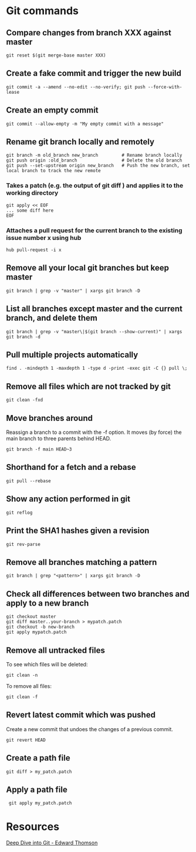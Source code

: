 # Git commands

## Compare changes from branch XXX against master

```shell
git reset $(git merge-base master XXX)
```

## Create a fake commit and trigger the new build

```shell
git commit -a --amend --no-edit --no-verify; git push --force-with-lease
```

## Create an empty commit
```shell
git commit --allow-empty -m "My empty commit with a message"
```

## Rename git branch locally and remotely

```shell
git branch -m old_branch new_branch         # Rename branch locally    
git push origin :old_branch                 # Delete the old branch    
git push --set-upstream origin new_branch   # Push the new branch, set local branch to track the new remote
```

### Takes a patch (e.g. the output of git diff ) and applies it to the working directory

```shell
git apply << EOF
... some diff here
EOF
```

### Attaches a pull request for the current branch to the existing issue number x using hub

```shell
hub pull-request -i x
```

## Remove all your local git branches but keep master

```shell
git branch | grep -v "master" | xargs git branch -D
```

## List all branches except master and the current branch, and delete them

```shell
git branch | grep -v "master\|$(git branch --show-current)" | xargs git branch -d
```

## Pull multiple projects automatically

```shell
find . -mindepth 1 -maxdepth 1 -type d -print -exec git -C {} pull \;
```

## Remove all files which are not tracked by git

```shell
git clean -fxd
```

## Move branches around 

Reassign a branch to a commit with the -f option. It moves (by force) the main branch to three parents behind HEAD.

```shell
git branch -f main HEAD~3
```

## Shorthand for a fetch and a rebase

```shell
git pull --rebase
```

## Show any action performed in git

```shell
git reflog
```

## Print the SHA1 hashes given a revision

```shell
git rev-parse
```

## Remove all branches matching a pattern

```shell
git branch | grep "<pattern>" | xargs git branch -D
```

## Check all differences between two branches and apply to a new branch

```shell
git checkout master
git diff master..your-branch > mypatch.patch
git checkout -b new-branch
git apply mypatch.patch
```

## Remove all untracked files

To see which files will be deleted:

```shell
git clean -n
```

To remove all files:
```shell
git clean -f
```

## Revert latest commit which was pushed

Create a new commit that undoes the changes of a previous commit.

```shell
git revert HEAD
```

## Create a path file

```shell
git diff > my_patch.patch
```

## Apply a path file

```shell
 git apply my_patch.patch
```

# Resources

[Deep Dive into Git - Edward Thomson](https://www.youtube.com/watch?v=fBP18-taaNw)
